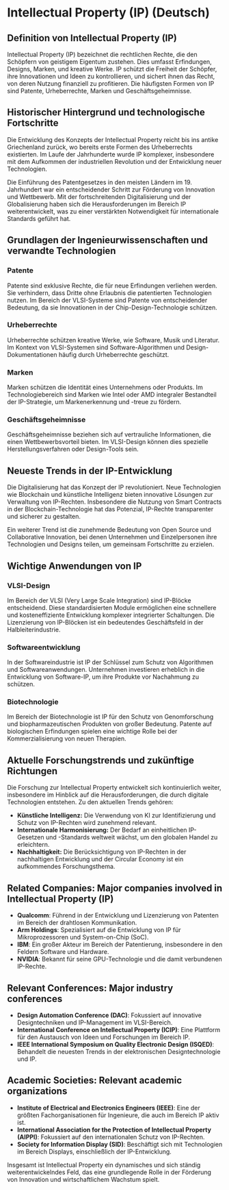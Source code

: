 # Intellectual Property (IP) (Deutsch)

## Definition von Intellectual Property (IP)

Intellectual Property (IP) bezeichnet die rechtlichen Rechte, die den Schöpfern von geistigem Eigentum zustehen. Dies umfasst Erfindungen, Designs, Marken, und kreative Werke. IP schützt die Freiheit der Schöpfer, ihre Innovationen und Ideen zu kontrollieren, und sichert ihnen das Recht, von deren Nutzung finanziell zu profitieren. Die häufigsten Formen von IP sind Patente, Urheberrechte, Marken und Geschäftsgeheimnisse.

## Historischer Hintergrund und technologische Fortschritte

Die Entwicklung des Konzepts der Intellectual Property reicht bis ins antike Griechenland zurück, wo bereits erste Formen des Urheberrechts existierten. Im Laufe der Jahrhunderte wurde IP komplexer, insbesondere mit dem Aufkommen der industriellen Revolution und der Entwicklung neuer Technologien. 

Die Einführung des Patentgesetzes in den meisten Ländern im 19. Jahrhundert war ein entscheidender Schritt zur Förderung von Innovation und Wettbewerb. Mit der fortschreitenden Digitalisierung und der Globalisierung haben sich die Herausforderungen im Bereich IP weiterentwickelt, was zu einer verstärkten Notwendigkeit für internationale Standards geführt hat.

## Grundlagen der Ingenieurwissenschaften und verwandte Technologien

### Patente

Patente sind exklusive Rechte, die für neue Erfindungen verliehen werden. Sie verhindern, dass Dritte ohne Erlaubnis die patentierten Technologien nutzen. Im Bereich der VLSI-Systeme sind Patente von entscheidender Bedeutung, da sie Innovationen in der Chip-Design-Technologie schützen.

### Urheberrechte

Urheberrechte schützen kreative Werke, wie Software, Musik und Literatur. Im Kontext von VLSI-Systemen sind Software-Algorithmen und Design-Dokumentationen häufig durch Urheberrechte geschützt.

### Marken

Marken schützen die Identität eines Unternehmens oder Produkts. Im Technologiebereich sind Marken wie Intel oder AMD integraler Bestandteil der IP-Strategie, um Markenerkennung und -treue zu fördern.

### Geschäftsgeheimnisse

Geschäftsgeheimnisse beziehen sich auf vertrauliche Informationen, die einen Wettbewerbsvorteil bieten. Im VLSI-Design können dies spezielle Herstellungsverfahren oder Design-Tools sein.

## Neueste Trends in der IP-Entwicklung

Die Digitalisierung hat das Konzept der IP revolutioniert. Neue Technologien wie Blockchain und künstliche Intelligenz bieten innovative Lösungen zur Verwaltung von IP-Rechten. Insbesondere die Nutzung von Smart Contracts in der Blockchain-Technologie hat das Potenzial, IP-Rechte transparenter und sicherer zu gestalten.

Ein weiterer Trend ist die zunehmende Bedeutung von Open Source und Collaborative Innovation, bei denen Unternehmen und Einzelpersonen ihre Technologien und Designs teilen, um gemeinsam Fortschritte zu erzielen.

## Wichtige Anwendungen von IP

### VLSI-Design

Im Bereich der VLSI (Very Large Scale Integration) sind IP-Blöcke entscheidend. Diese standardisierten Module ermöglichen eine schnellere und kosteneffiziente Entwicklung komplexer integrierter Schaltungen. Die Lizenzierung von IP-Blöcken ist ein bedeutendes Geschäftsfeld in der Halbleiterindustrie.

### Softwareentwicklung

In der Softwareindustrie ist IP der Schlüssel zum Schutz von Algorithmen und Softwareanwendungen. Unternehmen investieren erheblich in die Entwicklung von Software-IP, um ihre Produkte vor Nachahmung zu schützen.

### Biotechnologie

Im Bereich der Biotechnologie ist IP für den Schutz von Genomforschung und biopharmazeutischen Produkten von großer Bedeutung. Patente auf biologischen Erfindungen spielen eine wichtige Rolle bei der Kommerzialisierung von neuen Therapien.

## Aktuelle Forschungstrends und zukünftige Richtungen

Die Forschung zur Intellectual Property entwickelt sich kontinuierlich weiter, insbesondere im Hinblick auf die Herausforderungen, die durch digitale Technologien entstehen. Zu den aktuellen Trends gehören:

- **Künstliche Intelligenz:** Die Verwendung von KI zur Identifizierung und Schutz von IP-Rechten wird zunehmend relevant.
- **Internationale Harmonisierung:** Der Bedarf an einheitlichen IP-Gesetzen und -Standards weltweit wächst, um den globalen Handel zu erleichtern.
- **Nachhaltigkeit:** Die Berücksichtigung von IP-Rechten in der nachhaltigen Entwicklung und der Circular Economy ist ein aufkommendes Forschungsthema.

## Related Companies: Major companies involved in Intellectual Property (IP)

- **Qualcomm**: Führend in der Entwicklung und Lizenzierung von Patenten im Bereich der drahtlosen Kommunikation.
- **Arm Holdings**: Spezialisiert auf die Entwicklung von IP für Mikroprozessoren und System-on-Chip (SoC).
- **IBM**: Ein großer Akteur im Bereich der Patentierung, insbesondere in den Feldern Software und Hardware.
- **NVIDIA**: Bekannt für seine GPU-Technologie und die damit verbundenen IP-Rechte.

## Relevant Conferences: Major industry conferences

- **Design Automation Conference (DAC)**: Fokussiert auf innovative Designtechniken und IP-Management im VLSI-Bereich.
- **International Conference on Intellectual Property (ICIP)**: Eine Plattform für den Austausch von Ideen und Forschungen im Bereich IP.
- **IEEE International Symposium on Quality Electronic Design (ISQED)**: Behandelt die neuesten Trends in der elektronischen Designtechnologie und IP.

## Academic Societies: Relevant academic organizations

- **Institute of Electrical and Electronics Engineers (IEEE)**: Eine der größten Fachorganisationen für Ingenieure, die auch im Bereich IP aktiv ist.
- **International Association for the Protection of Intellectual Property (AIPPI)**: Fokussiert auf den internationalen Schutz von IP-Rechten.
- **Society for Information Display (SID)**: Beschäftigt sich mit Technologien im Bereich Displays, einschließlich der IP-Entwicklung.

Insgesamt ist Intellectual Property ein dynamisches und sich ständig weiterentwickelndes Feld, das eine grundlegende Rolle in der Förderung von Innovation und wirtschaftlichem Wachstum spielt.